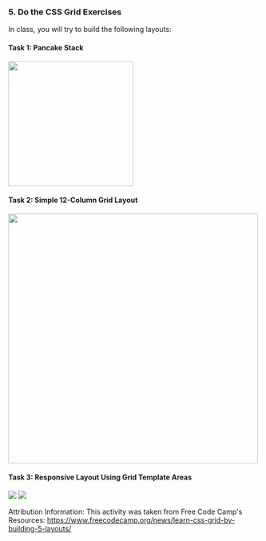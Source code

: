 ### 5. Do the CSS Grid Exercises
In class, you will try to build the following layouts:

#### Task 1: Pancake Stack
<img style="width: 250px;" src="/spring2024/assets/images/lectures/lecture06/ss1.png" />

#### Task 2: Simple 12-Column Grid Layout
<img style="width: 500px;" src="/spring2024/assets/images/lectures/lecture06/ss2.png" />

#### Task 3: Responsive Layout Using Grid Template Areas
<img src="/spring2024/assets/images/lectures/lecture06/ss3a.png" />
<img src="/spring2024/assets/images/lectures/lecture06/ss3b.png" />


Attribution Information: This activity was taken from Free Code Camp's Resources: <a href="https://www.freecodecamp.org/news/learn-css-grid-by-building-5-layouts/" target="_blank">https://www.freecodecamp.org/news/learn-css-grid-by-building-5-layouts/</a>